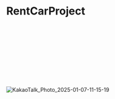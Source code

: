 # RentCarProject

<!-- https://github.com/DenverCoder1/readme-typing-svg/ -->
<svg xmlns='http://www.w3.org/2000/svg'
    xmlns:xlink='http://www.w3.org/1999/xlink'
    viewBox='0 0 <?= "$width $height" ?>'
    style='background-color: <?= $background ?>;'
    width='<?= $width ?>px' height='<?= $height ?>px'>

<?php endfor; ?>
</svg>




![KakaoTalk_Photo_2025-01-07-11-15-19](https://github.com/user-attachments/assets/1f23a7d6-d682-42ac-938e-3b0782378173)
